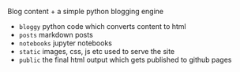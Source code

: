 Blog content + a simple python blogging engine

- `bloggy` python code which converts content to html
- `posts` markdown posts
- `notebooks` jupyter notebooks
- `static` images, css, js etc used to serve the site
- `public` the final html output which gets published to github pages
